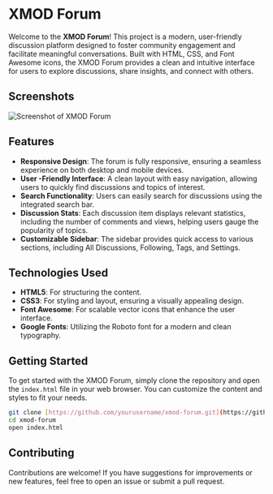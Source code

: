 # XMOD Forum

Welcome to the **XMOD Forum**! This project is a modern, user-friendly discussion platform designed to foster community engagement and facilitate meaningful conversations. Built with HTML, CSS, and Font Awesome icons, the XMOD Forum provides a clean and intuitive interface for users to explore discussions, share insights, and connect with others.

## Screenshots

![Screenshot of XMOD Forum](https://i.imgur.com/UouAChJ.png)

## Features

- **Responsive Design**: The forum is fully responsive, ensuring a seamless experience on both desktop and mobile devices.
- **User -Friendly Interface**: A clean layout with easy navigation, allowing users to quickly find discussions and topics of interest.
- **Search Functionality**: Users can easily search for discussions using the integrated search bar.
- **Discussion Stats**: Each discussion item displays relevant statistics, including the number of comments and views, helping users gauge the popularity of topics.
- **Customizable Sidebar**: The sidebar provides quick access to various sections, including All Discussions, Following, Tags, and Settings.

## Technologies Used

- **HTML5**: For structuring the content.
- **CSS3**: For styling and layout, ensuring a visually appealing design.
- **Font Awesome**: For scalable vector icons that enhance the user interface.
- **Google Fonts**: Utilizing the Roboto font for a modern and clean typography.

## Getting Started

To get started with the XMOD Forum, simply clone the repository and open the `index.html` file in your web browser. You can customize the content and styles to fit your needs.

```bash
git clone [https://github.com/yourusername/xmod-forum.git](https://github.com/X-Toolsofficial/X-Forum.git)
cd xmod-forum
open index.html
````
## Contributing
Contributions are welcome! If you have suggestions for improvements or new features, feel free to open an issue or submit a pull request.
